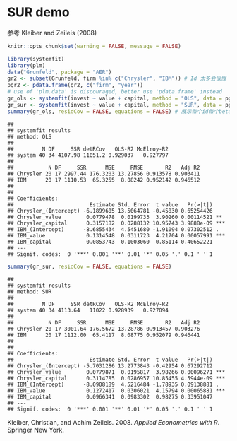 SUR demo
================

参考 Kleiber and Zeileis (2008)

``` r
knitr::opts_chunk$set(warning = FALSE, message = FALSE)
```

``` r
library(systemfit)
library(plm)
data("Grunfeld", package = "AER")
gr2 <- subset(Grunfeld, firm %in% c("Chrysler", "IBM")) # Id 太多会很慢
pgr2 <- pdata.frame(gr2, c("firm", "year"))
# use of 'plm.data' is discouraged, better use 'pdata.frame' instead
gr_ols <- systemfit(invest ~ value + capital, method = "OLS", data = pgr2)
gr_sur <- systemfit(invest ~ value + capital, method = "SUR", data = pgr2)
summary(gr_ols, residCov = FALSE, equations = FALSE) # 展示每个id每个beta
```

    ## 
    ## systemfit results 
    ## method: OLS 
    ## 
    ##         N DF     SSR detRCov   OLS-R2 McElroy-R2
    ## system 40 34 4107.98 11051.2 0.929037   0.927797
    ## 
    ##           N DF     SSR      MSE     RMSE       R2   Adj R2
    ## Chrysler 20 17 2997.44 176.3203 13.27856 0.913578 0.903411
    ## IBM      20 17 1110.53  65.3255  8.08242 0.952142 0.946512
    ## 
    ## 
    ## Coefficients:
    ##                        Estimate Std. Error  t value   Pr(>|t|)    
    ## Chrysler_(Intercept) -6.1899605 13.5064781 -0.45830 0.65254426    
    ## Chrysler_value        0.0779478  0.0199733  3.90260 0.00114521 ** 
    ## Chrysler_capital      0.3157182  0.0288132 10.95743 3.9888e-09 ***
    ## IBM_(Intercept)      -8.6855434  4.5451680 -1.91094 0.07302512 .  
    ## IBM_value             0.1314548  0.0311723  4.21704 0.00057991 ***
    ## IBM_capital           0.0853743  0.1003060  0.85114 0.40652221    
    ## ---
    ## Signif. codes:  0 '***' 0.001 '**' 0.01 '*' 0.05 '.' 0.1 ' ' 1

``` r
summary(gr_sur, residCov = FALSE, equations = FALSE)
```

    ## 
    ## systemfit results 
    ## method: SUR 
    ## 
    ##         N DF     SSR detRCov   OLS-R2 McElroy-R2
    ## system 40 34 4113.64   11022 0.928939   0.927094
    ## 
    ##           N DF     SSR      MSE     RMSE       R2   Adj R2
    ## Chrysler 20 17 3001.64 176.5672 13.28786 0.913457 0.903276
    ## IBM      20 17 1112.00  65.4117  8.08775 0.952079 0.946441
    ## 
    ## 
    ## Coefficients:
    ##                        Estimate Std. Error  t value   Pr(>|t|)    
    ## Chrysler_(Intercept) -5.7031286 13.2773843 -0.42954 0.67292712    
    ## Chrysler_value        0.0779871  0.0195817  3.98266 0.00096271 ***
    ## Chrysler_capital      0.3114785  0.0286957 10.85455 4.5944e-09 ***
    ## IBM_(Intercept)      -8.0908189  4.5216484 -1.78935 0.09138881 .  
    ## IBM_value             0.1272417  0.0306021  4.15794 0.00065881 ***
    ## IBM_capital           0.0966341  0.0983302  0.98275 0.33951047    
    ## ---
    ## Signif. codes:  0 '***' 0.001 '**' 0.01 '*' 0.05 '.' 0.1 ' ' 1

<div id="refs" class="references">

<div id="ref-Kleiber2008Applied">

Kleiber, Christian, and Achim Zeileis. 2008. *Applied Econometrics with
R*. Springer New York.

</div>

</div>
